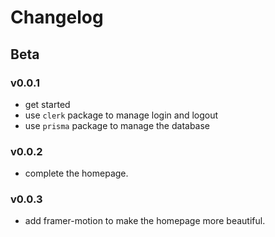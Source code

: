 # Changelog

## Beta

### v0.0.1

- get started
- use `clerk` package to manage login and logout
- use `prisma` package to manage the database


### v0.0.2

- complete the homepage.

### v0.0.3

- add framer-motion to make the homepage more beautiful.

